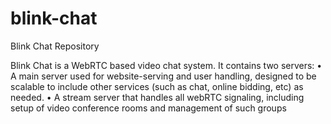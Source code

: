 # blink-chat
Blink Chat Repository

Blink Chat is a WebRTC based video chat system. It contains two servers:
• A main server used for website-serving and user handling, designed to be scalable to include other services (such as chat, online bidding, etc) as needed.
• A stream server that handles all webRTC signaling, including setup of video conference rooms and management of such groups
